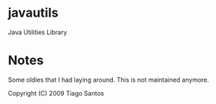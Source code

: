 # javautils
Java Utilities Library

# Notes

Some oldies that I had laying around. This is not maintained anymore.
 
Copyright (C) 2009  Tiago Santos
